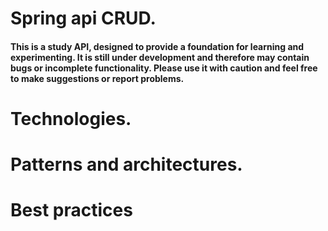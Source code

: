 # Spring api CRUD.

#### This is a study API, designed to provide a foundation for learning and experimenting. It is still under development and therefore may contain bugs or incomplete functionality. Please use it with caution and feel free to make suggestions or report problems.


# Technologies.


# Patterns and architectures.


# Best practices
